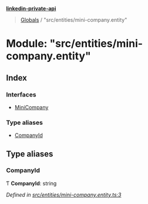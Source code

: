 **[linkedin-private-api](../README.md)**

> [Globals](../globals.md) / "src/entities/mini-company.entity"

# Module: "src/entities/mini-company.entity"

## Index

### Interfaces

- [MiniCompany](../interfaces/_src_entities_mini_company_entity_.minicompany.md)

### Type aliases

- [CompanyId](_src_entities_mini_company_entity_.md#companyid)

## Type aliases

### CompanyId

Ƭ **CompanyId**: string

_Defined in [src/entities/mini-company.entity.ts:3](https://github.com/eilonmore/linkedin-private-api/blob/354b20a/src/entities/mini-company.entity.ts#L3)_
